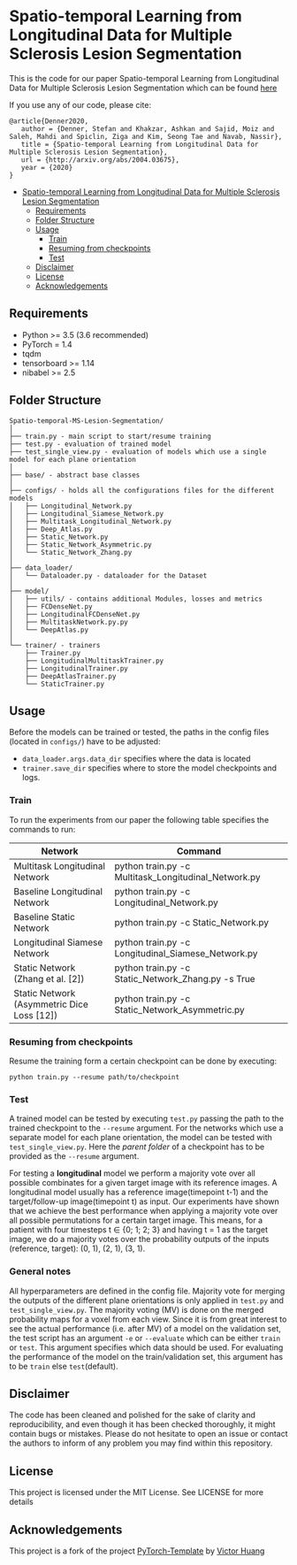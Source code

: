 # Spatio-temporal Learning from Longitudinal Data for Multiple Sclerosis Lesion Segmentation

This is the code for our paper Spatio-temporal Learning from Longitudinal Data for Multiple Sclerosis Lesion Segmentation which can be found [here](https://arxiv.org/pdf/2004.03675.pdf)

If you use any of our code, please cite:
```
@article{Denner2020,
   author = {Denner, Stefan and Khakzar, Ashkan and Sajid, Moiz and Saleh, Mahdi and Spiclin, Ziga and Kim, Seong Tae and Navab, Nassir},
   title = {Spatio-temporal Learning from Longitudinal Data for Multiple Sclerosis Lesion Segmentation},
   url = {http://arxiv.org/abs/2004.03675},
   year = {2020}
}
``` 

<!-- @import "[TOC]" {cmd="toc" depthFrom=1 depthTo=6 orderedList=false} -->

<!-- code_chunk_output -->
* [Spatio-temporal Learning from Longitudinal Data for Multiple Sclerosis Lesion Segmentation](#spatio-temporal-learning-from-longitudinal-data-for-multiple-sclerosis-lesion-segmentation)
    * [Requirements](#requirements)
    * [Folder Structure](#folder-structure)
    * [Usage](#usage)
        * [Train](#train)
        * [Resuming from checkpoints](#resuming-from-checkpoints)
        * [Test](#test)
    * [Disclaimer](#disclaimer)
    * [License](#license)
    * [Acknowledgements](#acknowledgements)

<!-- /code_chunk_output -->

## Requirements
* Python >= 3.5 (3.6 recommended)
* PyTorch = 1.4 
* tqdm
* tensorboard >= 1.14 
* nibabel >= 2.5

## Folder Structure
  ```
  Spatio-temporal-MS-Lesion-Segmentation/
  │
  ├── train.py - main script to start/resume training
  ├── test.py - evaluation of trained model
  ├── test_single_view.py - evaluation of models which use a single model for each plane orientation
  │
  ├── base/ - abstract base classes
  │  
  ├── configs/ - holds all the configurations files for the different models
  │   ├── Longitudinal_Network.py
  │   ├── Longitudinal_Siamese_Network.py
  │   ├── Multitask_Longitudinal_Network.py
  │   ├── Deep_Atlas.py
  │   ├── Static_Network.py
  │   ├── Static_Network_Asymmetric.py
  │   └── Static_Network_Zhang.py
  │
  ├── data_loader/
  │   └── Dataloader.py - dataloader for the Dataset
  │
  ├── model/
  │   ├── utils/ - contains additional Modules, losses and metrics
  │   ├── FCDenseNet.py
  │   ├── LongitudinalFCDenseNet.py
  │   ├── MultitaskNetwork.py.py
  │   └── DeepAtlas.py
  │
  └── trainer/ - trainers
      ├── Trainer.py
      ├── LongitudinalMultitaskTrainer.py
      ├── LongitudinalTrainer.py
      ├── DeepAtlasTrainer.py
      └── StaticTrainer.py

  ```

## Usage
Before the models can be trained or tested, the paths in the config files (located in `configs/`) have to be adjusted:
- `data_loader.args.data_dir` specifies where the data is located
-  `trainer.save_dir` specifies where to store the model checkpoints and logs.

### Train
To run the experiments from our paper the following table specifies the commands to run:

| Network                                      | Command                                                           |
|----------------------------------------------|-------------------------------------------------------------------|
| Multitask Longitudinal Network               | python train.py -c Multitask_Longitudinal_Network.py              |
| Baseline Longitudinal Network                | python train.py -c Longitudinal_Network.py                        |
| Baseline Static Network                      | python train.py -c Static_Network.py                              |
| Longitudinal Siamese Network                 | python train.py -c Longitudinal_Siamese_Network.py                |
| Static Network (Zhang et al. [2])            | python train.py -c Static_Network_Zhang.py -s True                |
| Static Network (Asymmetric Dice Loss [12])   | python train.py -c Static_Network_Asymmetric.py                   |


### Resuming from checkpoints
Resume the training form a certain checkpoint can be done by executing:

  ```
  python train.py --resume path/to/checkpoint
  ```

### Test
A trained model can be tested by executing `test.py` passing the path to the trained checkpoint to the `--resume` argument.
For the networks which use a separate model for each plane orientation, the model can be tested with `test_single_view.py`. 
Here the _parent folder_ of a checkpoint has to be provided as the `--resume` argument.

For testing a **longitudinal** model we perform a majority vote over all possible combinates for a given target image with its reference images. 
A longitudinal model usually has a reference image(timepoint t-1) and the target/follow-up image(timepoint t) as input. 
Our experiments have shown that we achieve the best performance when applying a majority vote over all possible permutations for a certain target image. 
This means, for a patient with four timesteps t ∈ {0; 1; 2; 3} and having t = 1 as the target image, we do 
a majority votes over the probability outputs of the inputs (reference, target): (0, 1), (2, 1), (3, 1).

### General notes
All hyperparameters are defined in the config file.
Majority vote for merging the outputs of the different plane orientations is only applied in `test.py` and `test_single_view.py`. 
The majority voting (MV) is done on the merged probability maps for a voxel from each view. 
Since it is from great interest to see the actual performance (i.e. after MV) of a model on the validation set, the 
test script has an argument `-e` or `--evaluate` which can be either `train` or `test`. 
This argument specifies which data should be used. For evaluating the performance of the model on the 
train/validation set, this argument has to be `train` else `test`(default).

## Disclaimer
The code has been cleaned and polished for the sake of clarity and reproducibility, and even though it has been checked thoroughly, it might contain bugs or mistakes. Please do not hesitate to open an issue or contact the authors to inform of any problem you may find within this repository.

## License
This project is licensed under the MIT License. See LICENSE for more details

## Acknowledgements
This project is a fork of the project [PyTorch-Template](https://github.com/victoresque/pytorch-template) by [Victor Huang](https://github.com/victoresque)
